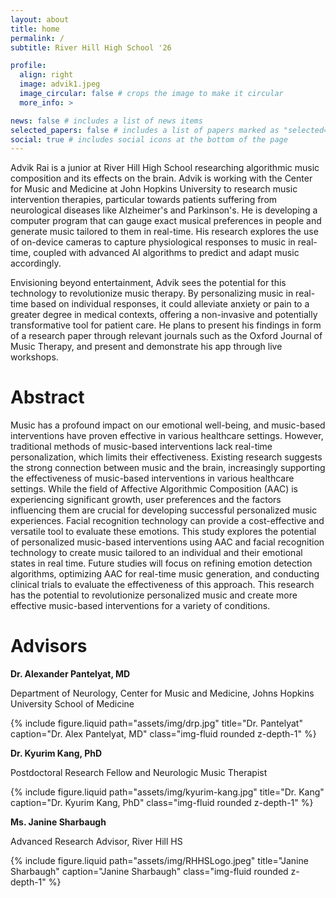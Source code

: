 ```yaml
---
layout: about
title: home
permalink: /
subtitle: River Hill High School '26

profile:
  align: right
  image: advik1.jpeg
  image_circular: false # crops the image to make it circular
  more_info: >

news: false # includes a list of news items
selected_papers: false # includes a list of papers marked as "selected={true}"
social: true # includes social icons at the bottom of the page
---
```


Advik Rai is a junior at River Hill High School researching algorithmic music composition and its effects on the brain. Advik is working with the Center for Music and Medicine at John Hopkins University to research music intervention therapies, particular towards patients suffering from neurological diseases like Alzheimer's and Parkinson's. He is developing a computer program that can gauge exact musical preferences in people and generate music tailored to them in real-time. His research explores the use of on-device cameras to capture physiological responses to music in real-time, coupled with advanced AI algorithms to predict and adapt music accordingly. 

Envisioning beyond entertainment, Advik sees the potential for this technology to revolutionize music therapy. By personalizing music in real-time based on individual responses, it could alleviate anxiety or pain to a greater degree in medical contexts, offering a non-invasive and potentially transformative tool for patient care. He plans to present his findings in form of a research paper through relevant journals such as the Oxford Journal of Music Therapy, and present and demonstrate his app through live workshops.

Abstract
========
Music has a profound impact on our emotional well-being, and music-based interventions have proven effective in various healthcare settings. However, traditional methods of music-based interventions lack real-time personalization, which limits their effectiveness. Existing research suggests the strong connection between music and the brain, increasingly supporting the effectiveness of music-based interventions in various healthcare settings. While the field of Affective Algorithmic Composition (AAC) is experiencing significant growth, user preferences and the factors influencing them are crucial for developing successful personalized music experiences. Facial recognition technology can provide a cost-effective and versatile tool to evaluate these emotions. This study explores the potential of personalized music-based interventions using AAC and facial recognition technology to create music tailored to an individual and their emotional states in real time. Future studies will focus on refining emotion detection algorithms, optimizing AAC for real-time music generation, and conducting clinical trials to evaluate the effectiveness of this approach. This research has the potential to revolutionize personalized music and create more effective music-based interventions for a variety of conditions. 

Advisors
========

**Dr. Alexander Pantelyat, MD**

Department of Neurology, Center for Music and Medicine, Johns Hopkins University School of Medicine

<div class="col-sm-4 mt-3 mt-md-0">
  <style>
      .img-fluid.rounded.z-depth-1 {
        max-width: 10%;
        height: auto;
      }
    </style>      
  {% include figure.liquid path="assets/img/drp.jpg" title="Dr. Pantelyat" caption="Dr. Alex Pantelyat, MD" class="img-fluid rounded z-depth-1" %}
</div>

**Dr. Kyurim Kang, PhD**

Postdoctoral Research Fellow and Neurologic Music Therapist

<div class="col-sm-4 mt-3 mt-md-0">
  <style>
      .img-fluid.rounded.z-depth-1 {
        max-width: 10%;
        height: auto;
      }
    </style>      
  {% include figure.liquid path="assets/img/kyurim-kang.jpg" title="Dr. Kang" caption="Dr. Kyurim Kang, PhD" class="img-fluid rounded z-depth-1" %}
</div>

**Ms. Janine Sharbaugh**

Advanced Research Advisor, River Hill HS

<div class="col-sm-4 mt-3 mt-md-0">
  <style>
      .img-fluid.rounded.z-depth-1 {
        max-width: 10%;
        height: auto;
      }
    </style>      
  {% include figure.liquid path="assets/img/RHHSLogo.jpeg" title="Janine Sharbaugh" caption="Janine Sharbaugh" class="img-fluid rounded z-depth-1" %}
</div>